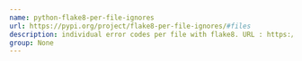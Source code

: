 ```yaml
---
name: python-flake8-per-file-ignores
url: https://pypi.org/project/flake8-per-file-ignores/#files
description: individual error codes per file with flake8. URL : https://pypi.org/project/flake8-per-file-ignores/#files Groups : None
group: None
---
```

